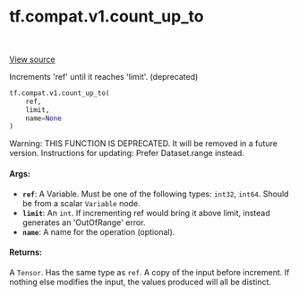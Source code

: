 <div itemscope itemtype="http://developers.google.com/ReferenceObject">
<meta itemprop="name" content="tf.compat.v1.count_up_to" />
<meta itemprop="path" content="Stable" />
</div>

# tf.compat.v1.count_up_to

<!-- Insert buttons and diff -->

<table class="tfo-notebook-buttons tfo-api" align="left">
</table>

<a target="_blank" href="/code/stable/tensorflow/python/ops/state_ops.py">View source</a>



Increments 'ref' until it reaches 'limit'. (deprecated)

``` python
tf.compat.v1.count_up_to(
    ref,
    limit,
    name=None
)
```



<!-- Placeholder for "Used in" -->

Warning: THIS FUNCTION IS DEPRECATED. It will be removed in a future version.
Instructions for updating:
Prefer Dataset.range instead.

#### Args:


* <b>`ref`</b>: A Variable. Must be one of the following types: `int32`, `int64`.
  Should be from a scalar `Variable` node.
* <b>`limit`</b>: An `int`.
  If incrementing ref would bring it above limit, instead generates an
  'OutOfRange' error.
* <b>`name`</b>: A name for the operation (optional).


#### Returns:

A `Tensor`. Has the same type as `ref`.
A copy of the input before increment. If nothing else modifies the
input, the values produced will all be distinct.


